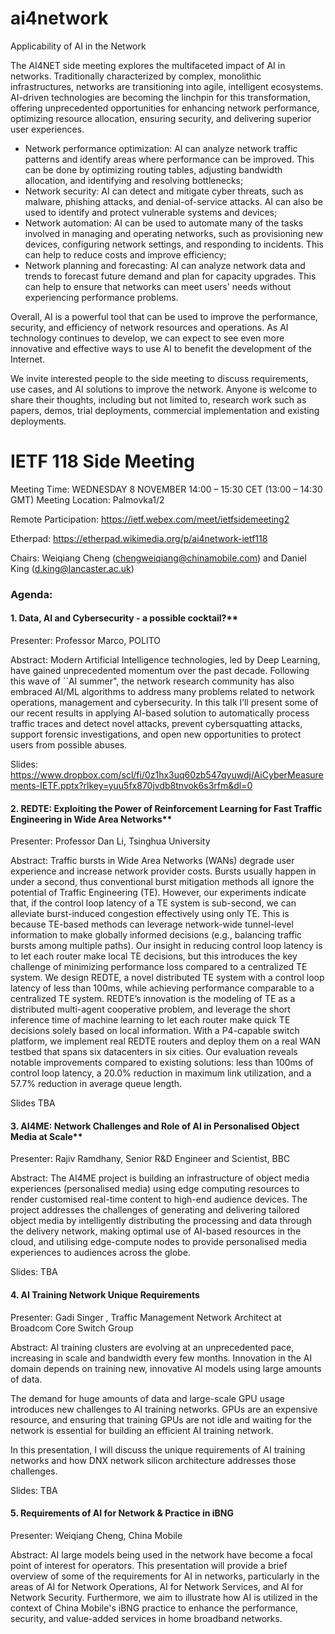 # ai4network
Applicability of AI in the Network

The AI4NET side meeting explores the multifaceted impact of AI in networks. Traditionally characterized by complex, monolithic infrastructures, networks are transitioning into agile, intelligent ecosystems. AI-driven technologies are becoming the linchpin for this transformation, offering unprecedented opportunities for enhancing network performance, optimizing resource allocation, ensuring security, and delivering superior user experiences.

-	Network performance optimization: AI can analyze network traffic patterns and identify areas where performance can be improved. This can be done by optimizing routing tables, adjusting bandwidth allocation, and identifying and resolving bottlenecks;
-	Network security: AI can detect and mitigate cyber threats, such as malware, phishing attacks, and denial-of-service attacks. AI can also be used to identify and protect vulnerable systems and devices;
-	Network automation: AI can be used to automate many of the tasks involved in managing and operating networks, such as provisioning new devices, configuring network settings, and responding to incidents. This can help to reduce costs and improve efficiency;
-	Network planning and forecasting: AI can analyze network data and trends to forecast future demand and plan for capacity upgrades. This can help to ensure that networks can meet users' needs without experiencing performance problems.

Overall, AI is a powerful tool that can be used to improve the performance, security, and efficiency of network resources and operations. As AI technology continues to develop, we can expect to see even more innovative and effective ways to use AI to benefit the development of the Internet.

We invite interested people to the side meeting to discuss requirements, use cases, and AI solutions to improve the network. Anyone is welcome to share their thoughts, including but not limited to, research work such as papers, demos, trial deployments, commercial implementation and existing deployments.

# IETF 118 Side Meeting
Meeting Time: WEDNESDAY 8 NOVEMBER 14:00 – 15:30 CET (13:00 – 14:30 GMT)
Meeting Location: Palmovka1/2

Remote Participation: https://ietf.webex.com/meet/ietfsidemeeting2

Etherpad: https://etherpad.wikimedia.org/p/ai4network-ietf118

Chairs: Weiqiang Cheng (chengweiqiang@chinamobile.com) and Daniel King (d.king@lancaster.ac.uk)

### Agenda: 

#### 1. Data, AI and Cybersecurity - a possible cocktail?**
Presenter: Professor Marco, POLITO
     
Abstract: Modern Artificial Intelligence technologies, led by Deep Learning, have gained unprecedented momentum over the past decade. Following this wave of ``AI summer", the network research community has also embraced AI/ML algorithms to address many problems related to network operations, management and cybersecurity. In this talk I’ll present some of our recent results in applying AI-based solution to automatically process traffic traces and detect novel attacks, prevent cybersquatting attacks, support forensic investigations, and open new opportunities to protect users from possible abuses.

Slides: https://www.dropbox.com/scl/fi/0z1hx3uq60zb547qyuwdj/AiCyberMeasurements-IETF.pptx?rlkey=yuu5fx870jvdb8tnvok6s3rfm&dl=0
 
#### 2. REDTE: Exploiting the Power of Reinforcement Learning for Fast Traffic Engineering in Wide Area Networks**
Presenter: Professor Dan Li, Tsinghua University
     
Abstract: Traffic bursts in Wide Area Networks (WANs) degrade user experience and increase network provider costs. Bursts usually happen in under a second, thus conventional burst mitigation methods all ignore the potential of Traffic Engineering (TE). However, our experiments indicate that, if the control loop latency of a TE system is sub-second, we can alleviate burst-induced congestion effectively using only TE. This is because TE-based methods can leverage network-wide tunnel-level information to make globally informed decisions (e.g., balancing traffic bursts among multiple paths). Our insight in reducing control loop latency is to let each router make local TE decisions, but this introduces the key challenge of minimizing performance loss compared to a centralized TE system. We design REDTE, a novel distributed TE system with a control loop latency of less than 100ms, while achieving performance comparable to a centralized TE system. REDTE’s innovation is the modeling of TE as a distributed multi-agent cooperative problem, and leverage the short inference time of machine learning to let each router make quick TE decisions solely based on local information. With a P4-capable switch platform, we implement real REDTE routers and deploy them on a real WAN testbed that spans six datacenters in six cities. Our evaluation reveals notable improvements compared to existing solutions: less than 100ms of control loop latency, a 20.0% reduction in maximum link utilization, and a 57.7% reduction in average queue length.
     
Slides TBA
  
#### 3. AI4ME: Network Challenges and Role of AI in Personalised Object Media at Scale**
Presenter: Rajiv Ramdhany, Senior R&D Engineer and Scientist, BBC
     
Abstract: The AI4ME project is building an infrastructure of object media experiences (personalised media) using edge computing resources to render customised real-time content to high-end audience devices. The project addresses the challenges of generating and delivering tailored object media by intelligently distributing the processing and data through the delivery network, making optimal use of AI-based resources in the cloud, and utilising edge-compute nodes to provide personalised media experiences to audiences across the globe.
     
Slides: TBA

#### 4. AI Training Network Unique Requirements
Presenter: Gadi Singer , Traffic Management Network Architect at Broadcom Core Switch Group

Abstract: AI training clusters are evolving at an unprecedented pace, increasing in scale and bandwidth every few months. Innovation in the AI domain depends on training new, innovative AI models using large amounts of data.

The demand for huge amounts of data and large-scale GPU usage introduces new challenges to AI training networks. GPUs are an expensive resource, and ensuring that training GPUs are not idle and waiting for the network is essential for building an efficient AI training network.

In this presentation, I will discuss the unique requirements of AI training networks and how DNX network silicon architecture addresses those challenges.

Slides: TBA
   
#### 5. Requirements of AI for Network & Practice in iBNG
Presenter: Weiqiang Cheng, China Mobile 

Abstract: AI large models being used in the network have become a focal point of interest for operators. This presentation will provide a brief overview of some of the requirements for AI in networks, particularly in the areas of AI for Network Operations, AI for Network Services, and AI for Network Security. Furthermore, we aim to illustrate how AI is utilized in the context of China Mobile's iBNG practice to enhance the performance, security, and value-added services in home broadband networks.




